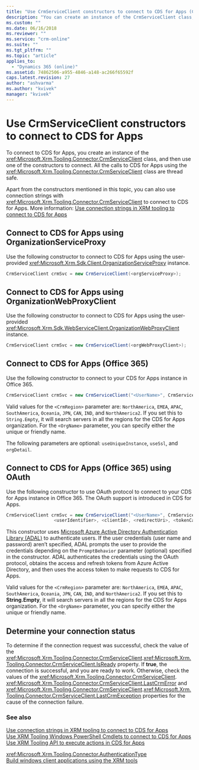 ```yaml
---
title: "Use CrmServiceClient constructors to connect to CDS for Apps (Common Data Service for Apps)| Microsoft Docs"
description: "You can create an instance of the CrmServiceClient class, and then use one of the constructors to connect to Common Data Service for Apps"
ms.custom: ""
ms.date: 06/16/2018
ms.reviewer: ""
ms.service: "crm-online"
ms.suite: ""
ms.tgt_pltfrm: ""
ms.topic: "article"
applies_to: 
  - "Dynamics 365 (online)"
ms.assetid: 74862506-a955-4846-a148-ac266f65592f
caps.latest.revision: 27
author: "ashvarma"
ms.author: "kvivek"
manager: "kvivek"
---
```

# Use CrmServiceClient constructors to connect to CDS for Apps

To connect to CDS for Apps, you create an instance of the <xref:Microsoft.Xrm.Tooling.Connector.CrmServiceClient> class, and then use one of the constructors to connect. All the calls to CDS for Apps using the <xref:Microsoft.Xrm.Tooling.Connector.CrmServiceClient> class are thread safe.  
  
Apart from the constructors mentioned in this topic, you can also use connection strings with <xref:Microsoft.Xrm.Tooling.Connector.CrmServiceClient> to connect to CDS for Apps. More information: [Use connection strings in XRM tooling to connect to CDS for Apps](use-connection-strings-xrm-tooling-connect.md)  
  
<a name="orgServiceproxy"></a>

## Connect to CDS for Apps using OrganizationServiceProxy

 Use the following constructor to connect to CDS for Apps using the user-provided <xref:Microsoft.Xrm.Sdk.Client.OrganizationServiceProxy> instance.  
  
```csharp
CrmServiceClient crmSvc = new CrmServiceClient(<orgServiceProxy>);  
```  
  
<a name="orgWebProxyClient"></a>

## Connect to CDS for Apps using OrganizationWebProxyClient

 Use the following constructor to connect to CDS for Apps using the user-provided <xref:Microsoft.Xrm.Sdk.WebServiceClient.OrganizationWebProxyClient> instance.  
  
```csharp
CrmServiceClient crmSvc = new CrmServiceClient(<orgWebProxyClient>);  
```  
  
<a name="Office365"></a>

## Connect to CDS for Apps (Office 365)

 Use the following constructor to connect to your CDS for Apps instance in Office 365.  
  
```csharp  
CrmServiceClient crmSvc = new CrmServiceClient("<UserName>", CrmServiceClient.MakeSecureString("<Password>"), "<CrmRegion>", "<OrgName>", useUniqueInstance:false, useSsl:false, <orgDetail>, isOffice365:true);  
```  
  
 Valid values for the `<CrmRegion>` parameter are:  `NorthAmerica`, `EMEA`, `APAC`, `SouthAmerica`,  `Oceania`, `JPN`, `CAN`, `IND`, and `NorthAmerica2`. If you set this to `String.Empty`, it will search servers in all the regions for the CDS for Apps organization. For the `<OrgName>` parameter, you can specify either the unique or friendly name.  
  
 The following parameters are optional:  `useUniqueInstance`, `useSsl`, and `orgDetail`.  
  
<a name="Office365oAuth"></a>

## Connect to CDS for Apps (Office 365) using OAuth
 
 Use the following constructor to use OAuth protocol to connect to your CDS for Apps instance in Office 365. The OAuth support is introduced in CDS for Apps.  
  
```csharp  
CrmServiceClient crmSvc = new CrmServiceClient("<UserName>", CrmServiceClient.MakeSecureString("<Password>"), "<CrmRegion>", "<OrgName>", useUniqueInstance:false, <orgDetail>,  
                  <userIdentifier>, <clientId>, <redirectUri>, <tokenCachePath>, <externalOrgWebProxyClient>, PromptBehavior.Auto);  
```  
  
 This constructor uses [Microsoft Azure Active Directory Authentication Library (ADAL)](/azure/active-directory/develop/active-directory-authentication-libraries) to authenticate users. If the user credentials (user name and password) aren’t specified, ADAL prompts the user to provide the credentials depending on the `PromptBehavior` parameter (optional) specified in the constructor. ADAL authenticates the credentials using the OAuth protocol, obtains the access and refresh tokens from Azure Active Directory, and then uses the access token to make requests to CDS for Apps.  
  
 Valid values for the `<CrmRegion>` parameter are: `NorthAmerica`, `EMEA`, `APAC`, `SouthAmerica`, `Oceania`, `JPN`, `CAN`, `IND`, and `NorthAmerica2`. If you set this to **String.Empty**, it will search servers in all the regions for the CDS for Apps organization. For the `<OrgName>` parameter, you can specify either the unique or friendly name.  
  
<!-- No on-premises or IFD enabled for this version yet
<a name="ActiveDirectory"></a>

## Connect to CDS for Apps on-premises (Active Directory)

Use the following constructor to connect to an on-premises instance with Active Directory authentication.  
  
```csharp  
CrmServiceClient crmSvc = new CrmServiceClient(new System.Net.NetworkCredential("<UserName>", "<Password>", “<Domain>”), AuthenticationType.AD, "<Server>", "<Port>", "<OrgName>", useUniqueInstance:false, useSsl:false, <orgDetail>);  
  
```  
  
 This will run an Active Directory authentication based on the specified domain. For the `<Server>` parameter, specify the host name of your CDS for Apps server, for example: `crmtest`. For the `<OrgName>` parameter, you can specify either the unique or friendly name.  
  
 The following parameters are optional: `useUniqueInstance`, `useSsl`, and `orgDetail`.  
  
<a name="IFD"></a> 
  
## Connect to CDS for Apps Internet-facing deployment (IFD) 
 
 Use the following constructor to connect to a CDS for Apps IFD instance.  
  
```csharp
CrmServiceClient crmSvc = new CrmServiceClient(new System.Net.NetworkCredential("<UserName>", "<Password>", “<Domain>”), AuthenticationType.IFD, "<Server>", "<Port>", "<OrgName>", useUniqueInstance:false, useSsl:false, <orgDetail>);  
  
```  
  
 This will run a claims-based authentication based on the specified local domain. This is useful for customers that use AD FS, and have configured their CDS for Apps server as claims, where the user population lives in the same AD FS domain as the CDS for Apps server. For the `<Server>` parameter, specify the host name of your CDS for Apps server, for example, `crmtest`. For the `<OrgName>` parameter, you can specify either the unique or friendly name.  
  
 The following parameters are optional: `useUniqueInstance`,  `useSsl`, and `orgDetail`.  
  
<a name="OPoAuth"></a> 

## Connect to CDS for Apps Internet-facing deployment (IFD) using OAuth

 Use the following constructor to use the OAuth protocol in Active Directory Federation Services (AD FS) in Windows Server 2012 R2 to connect to a CDS for Apps IFD instance. For this constructor to work, the computer where CDS for Apps is installed must have been configured to use AD FS 2.2 as the security token service (STS.  
  
```csharp
CrmServiceClient crmSvc = new CrmServiceClient("<UserName>", CrmServiceClient.MakeSecureString("<Password>"), "<HomeRealm>", "<HostName>", "<Port>", "<OrgName>", useSsl:true, useUniqueInstance:false,   
                        <orgDetail>, <userIdentifier>, <clientId>, <redirectUri>, <tokenCachePath>, externalOrgWebProxyClient, PromptBehavior.Auto);  
  
```  
  
 The `clientId` and `redirectUri` values for the application supporting OAuth should be registered in the IFD server.  
  
 If the user credentials (user name and password) aren’t specified, ADAL prompts the user to provide the credentials depending on the `PromptBehavior` parameter (optional) specified in the constructor. ADAL authenticates the user using the security token from AD FS, and uses the token to perform actions in CDS for Apps.  
  
<a name="ClaimsBased"></a>
   
## Connect to CDS for Apps (claims-based)
  
 Use the following constructor to use claims-based authentication.  
  
```  
CrmServiceClient crmSvc = new CrmServiceClient(new System.Net.NetworkCredential("<UserName>", "<Password>", “<Domain>”, "<HomeRealm>"),"<Server>", "<Port>", "<OrgName>");    
```  
  
 This will run a claims-based authentication against the specified Home realm. This is useful for customers that use AD FS, and have configured their CDS for Apps server as claims, where the user population lives in the same AD FS domain as the CDS for Apps server. For the `<Server>` parameter, specify the host name of your CDS for Apps server, for example, `crmtest`. For the `<OrgName>` parameter, you can specify either the unique or friendly name.  
   -->
<a name="Determine"></a>

## Determine your connection status
 
 To determine if the connection request was successful, check the value of the <xref:Microsoft.Xrm.Tooling.Connector.CrmServiceClient>.<xref:Microsoft.Xrm.Tooling.Connector.CrmServiceClient.IsReady> property. If **true**, the connection is successful, and you are ready to work. Otherwise, check the values of the <xref:Microsoft.Xrm.Tooling.Connector.CrmServiceClient>. <xref:Microsoft.Xrm.Tooling.Connector.CrmServiceClient.LastCrmError> and <xref:Microsoft.Xrm.Tooling.Connector.CrmServiceClient>.<xref:Microsoft.Xrm.Tooling.Connector.CrmServiceClient.LastCrmException> properties for the cause of the connection failure.  
  
### See also

[Use connection strings in XRM tooling to connect to CDS for Apps](use-connection-strings-xrm-tooling-connect.md)<br />
[Use XRM Tooling Windows PowerShell Cmdlets to connect to CDS for Apps](use-powershell-cmdlets-xrm-tooling-connect.md)<br />
[Use XRM Tooling API to execute actions in CDS for Apps](use-xrm-tooling-execute-actions.md)<br />
<!-- TODO:
[Sample: Quick Start for CDS for Apps](../sample-quick-start.md)<br /> -->
<xref:Microsoft.Xrm.Tooling.Connector.AuthenticationType><br />
[Build windows client applications using the XRM tools](build-windows-client-applications-xrm-tools.md)
